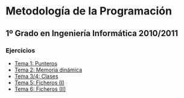 Metodología de la Programación
==============================
1º Grado en Ingeniería Informática 2010/2011
--------------------------------------------

### Ejercicios
* [Tema 1: Punteros](tema_01/README.md)
* [Tema 2: Memoria dinámica](tema_02/README.md)
* [Tema 3/4: Clases](tema_03_04/README.md)
* [Tema 5: Ficheros (I)](tema_05/README.md)
* [Tema 6: Ficheros (II)](tema_06/README.md)
